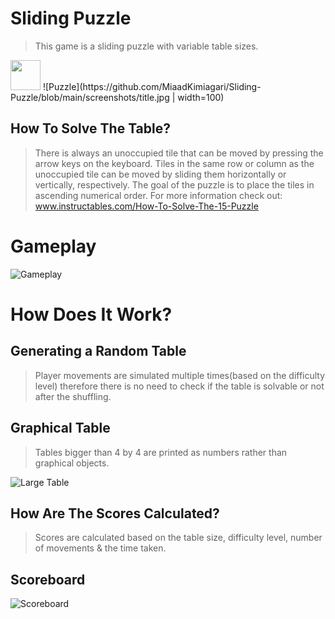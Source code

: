 # Sliding Puzzle
> This game is a sliding puzzle with variable table sizes.

<img src="https://github.com/MiaadKimiagari/Sliding-Puzzle/blob/main/screenshots/title.jpg" width="48">
![Puzzle](https://github.com/MiaadKimiagari/Sliding-Puzzle/blob/main/screenshots/title.jpg | width=100)

## How To Solve The Table?
> There is always an unoccupied tile that can be moved by pressing the arrow keys on the keyboard. Tiles in the same row or column as the unoccupied tile can be moved by sliding them horizontally or vertically, respectively. The goal of the puzzle is to place the tiles in ascending numerical order.
For more information check out: www.instructables.com/How-To-Solve-The-15-Puzzle

# Gameplay
![Gameplay](https://github.com/MiaadKimiagari/Sliding-Puzzle/blob/main/screenshots/gameplay.gif)

# How Does It Work?
## Generating a Random Table
> Player movements are simulated multiple times(based on the difficulty level) therefore there is no need to check if the table is solvable or not after the shuffling.

## Graphical Table
> Tables bigger than 4 by 4 are printed as numbers rather than graphical objects.

![Large Table](https://github.com/MiaadKimiagari/Sliding-Puzzle/blob/main/screenshots/largeTable.jpg)

## How Are The Scores Calculated?
> Scores are calculated based on the table size, difficulty level, number of movements & the time taken.

## Scoreboard
![Scoreboard](https://github.com/MiaadKimiagari/Sliding-Puzzle/blob/main/screenshots/scoreboard.jpg)
